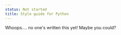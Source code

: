 ```yaml
---
status: Not started
title: Style guide for Python
---
```


Whoops.... no one's written this yet! Maybe you could?
